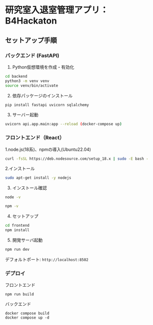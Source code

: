 # 研究室入退室管理アプリ：B4Hackaton

##  セットアップ手順

###  バックエンド (FastAPI)

1. Python仮想環境を作成・有効化

```bash
cd backend
python3 -m venv venv
source venv/bin/activate
```

2. 依存パッケージのインストール
```bash
pip install fastapi uvicorn sqlalchemy
```

3. サーバー起動
```bash
uvicorn api.app.main:app --reload (docker-compose up)
```

### フロントエンド（React）

1.node.js(18系)、npmの導入(Ubuntu22.04)
```bash
curl -fsSL https://deb.nodesource.com/setup_18.x | sudo -E bash -
```

2.インストール
```bash
sudo apt-get install -y nodejs
```

3. インストール確認
```bash
node -v
```
```bash
npm -v
```

4. セットアップ
```bash
cd frontend
npm install
```
5. 開発サーバ起動
```bash
npm run dev
```
デフォルトポート: `http://localhost:8502`

### デプロイ

フロントエンド
```
npm run build
```

バックエンド
```
docker compose build
docker compose up -d
```









